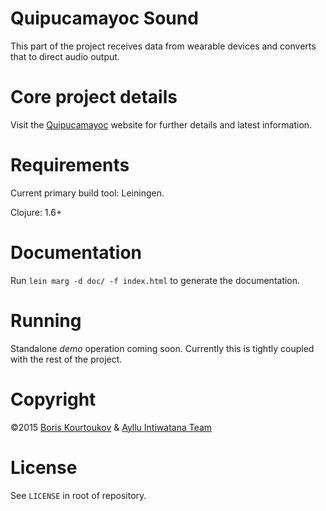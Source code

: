 # Quipucamayoc Sound

This part of the project receives data from wearable 
devices and converts that to direct audio output.

# Core project details

Visit the [Quipucamayoc](http://quipucamayoc.com/) website for further details and latest information.

# Requirements

Current primary build tool: Leiningen.

Clojure: 1.6+

# Documentation

Run `lein marg -d doc/ -f index.html` to generate the documentation.

# Running

Standalone *demo* operation coming soon. Currently this is tightly coupled with the rest of the project.

# Copyright

©2015 [Boris Kourtoukov](http://boris.kourtoukov.com/) & [Ayllu Intiwatana Team](http://quipucamayoc.com/)

# License

See `LICENSE` in root of repository.